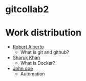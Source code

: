 # gitcollab2

# Work distribution
* [Robert Alberto](https://github.com/ra559)
  * What is git and github?
* [Sharuk Khan](https://github.com/sk753)
  * What is Docker?
* [John doe](https://github.com)
  * Automation
